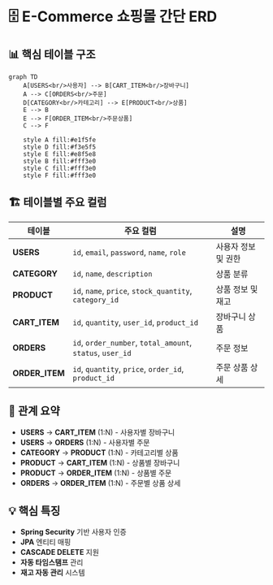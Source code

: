 # 🗄️ E-Commerce 쇼핑몰 간단 ERD

## 📊 핵심 테이블 구조

```mermaid
graph TD
    A[USERS<br/>사용자] --> B[CART_ITEM<br/>장바구니]
    A --> C[ORDERS<br/>주문]
    D[CATEGORY<br/>카테고리] --> E[PRODUCT<br/>상품]
    E --> B
    E --> F[ORDER_ITEM<br/>주문상품]
    C --> F
    
    style A fill:#e1f5fe
    style D fill:#f3e5f5
    style E fill:#e8f5e8
    style B fill:#fff3e0
    style C fill:#fff3e0
    style F fill:#fff3e0
```

## 🏗️ 테이블별 주요 컬럼

| 테이블 | 주요 컬럼 | 설명 |
|--------|-----------|------|
| **USERS** | `id`, `email`, `password`, `name`, `role` | 사용자 정보 및 권한 |
| **CATEGORY** | `id`, `name`, `description` | 상품 분류 |
| **PRODUCT** | `id`, `name`, `price`, `stock_quantity`, `category_id` | 상품 정보 및 재고 |
| **CART_ITEM** | `id`, `quantity`, `user_id`, `product_id` | 장바구니 상품 |
| **ORDERS** | `id`, `order_number`, `total_amount`, `status`, `user_id` | 주문 정보 |
| **ORDER_ITEM** | `id`, `quantity`, `price`, `order_id`, `product_id` | 주문 상품 상세 |

## 🔗 관계 요약

- **USERS** → **CART_ITEM** (1:N) - 사용자별 장바구니
- **USERS** → **ORDERS** (1:N) - 사용자별 주문
- **CATEGORY** → **PRODUCT** (1:N) - 카테고리별 상품
- **PRODUCT** → **CART_ITEM** (1:N) - 상품별 장바구니
- **PRODUCT** → **ORDER_ITEM** (1:N) - 상품별 주문
- **ORDERS** → **ORDER_ITEM** (1:N) - 주문별 상품 상세

## 💡 핵심 특징

- **Spring Security** 기반 사용자 인증
- **JPA** 엔티티 매핑
- **CASCADE DELETE** 지원
- **자동 타임스탬프** 관리
- **재고 자동 관리** 시스템
